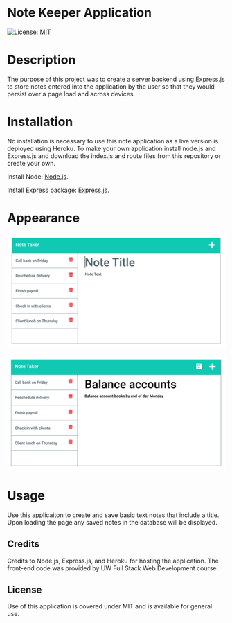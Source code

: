 # Note Keeper Application

[![License: MIT](https://img.shields.io/badge/License-MIT-yellow.svg)](https://opensource.org/licenses/MIT)

# Description

The purpose of this project was to create a server backend using Express.js to store notes entered into the application by the user so that they would persist over a page load and across devices.

# Installation

No installation is necessary to use this note application as a live version is deployed using Heroku. To make your own application install node.js and Express.js and download the index.js and route files from this repository or create your own.

Install Node: [Node.js](https://nodejs.org/en/download/).

Install Express package: [Express.js](https://expressjs.com/).

# Appearance

![Note Interface](./public/assets/images/note1.png)

![Saved Note](./public/assets/images/note2.png)

# Usage

Use this applicaiton to create and save basic text notes that include a title. Upon loading the page any saved notes in the database will be displayed.

## Credits

Credits to Node.js, Express.js, and Heroku for hosting the application. The front-end code was provided by UW Full Stack Web Development course.

## License

Use of this application is covered under MIT and is available for general use.
